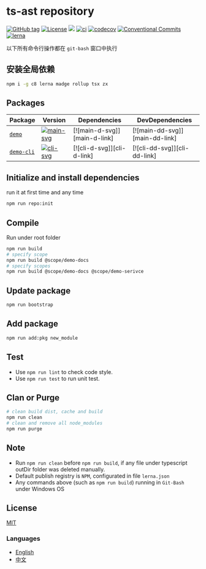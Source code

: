 # ts-ast repository


[![GitHub tag](https://img.shields.io/github/tag/waitingsong/npm-mono-base.svg)]()
[![License](https://img.shields.io/badge/license-MIT-blue.svg)](https://opensource.org/licenses/MIT)
[![](https://img.shields.io/badge/lang-TypeScript-blue.svg)]()
[![ci](https://github.com/waitingsong/npm-mono-base/workflows/ci/badge.svg)](https://github.com/waitingsong/npm-mono-base/actions?query=workflow%3A%22ci%22)
[![codecov](https://codecov.io/gh/waitingsong/npm-mono-base/branch/master/graph/badge.svg?token=Voxor5PtnG)](https://codecov.io/gh/waitingsong/npm-mono-base)
[![Conventional Commits](https://img.shields.io/badge/Conventional%20Commits-1.0.0-yellow.svg)](https://conventionalcommits.org)
[![lerna](https://img.shields.io/badge/maintained%20with-lerna-cc00ff.svg)](https://lernajs.io/)


以下所有命令行操作都在 `git-bash` 窗口中执行

## 安装全局依赖
```sh
npm i -g c8 lerna madge rollup tsx zx
```






## Packages

| Package      | Version                | Dependencies                 | DevDependencies                |
| ------------ | ---------------------- | ---------------------------- | ------------------------------ |
| [`demo`]     | [![main-svg]][main-ch] | [![main-d-svg]][main-d-link] | [![main-dd-svg]][main-dd-link] |
| [`demo-cli`] | [![cli-svg]][cli-ch]   | [![cli-d-svg]][cli-d-link]   | [![cli-dd-svg]][cli-dd-link]   |

## Initialize and install dependencies

run it at first time and any time
```sh
npm run repo:init
```


## Compile

Run under root folder
```sh
npm run build
# specify scope
npm run build @scope/demo-docs
# specify scopes
npm run build @scope/demo-docs @scope/demo-serivce
```


## Update package

```sh
npm run bootstrap
```

## Add package

```sh
npm run add:pkg new_module
```

## Test

- Use `npm run lint` to check code style.
- Use `npm run test` to run unit test.

## Clan or Purge

```sh
# clean build dist, cache and build
npm run clean
# clean and remove all node_modules
npm run purge
```

## Note

- Run `npm run clean` before `npm run build`, if any file under typescript outDir folder was deleted manually.
- Default publish registry is `NPM`, configurated in file `lerna.json`
- Any commands above (such as `npm run build`) running in `Git-Bash` under Windows OS

## License
[MIT](LICENSE)


### Languages
- [English](README.md)
- [中文](README.zh-CN.md)

<br>

[`demo`]: https://github.com/waitingsong/npm-mono-base/tree/main/packages/demo
[main-svg]: https://img.shields.io/npm/v/kmore.svg?maxAge=7200
[main-ch]: https://github.com/waitingsong/kmore/tree/main/packages/demo/CHANGELOG.md


[`demo-cli`]: https://github.com/waitingsong/kmore/tree/main/packages/kmore-cli
[cli-svg]: https://img.shields.io/npm/v/kmore-cli.svg?maxAge=7200
[cli-ch]: https://github.com/waitingsong/kmore/tree/main/packages/kmore-clie/CHANGELOG.md



